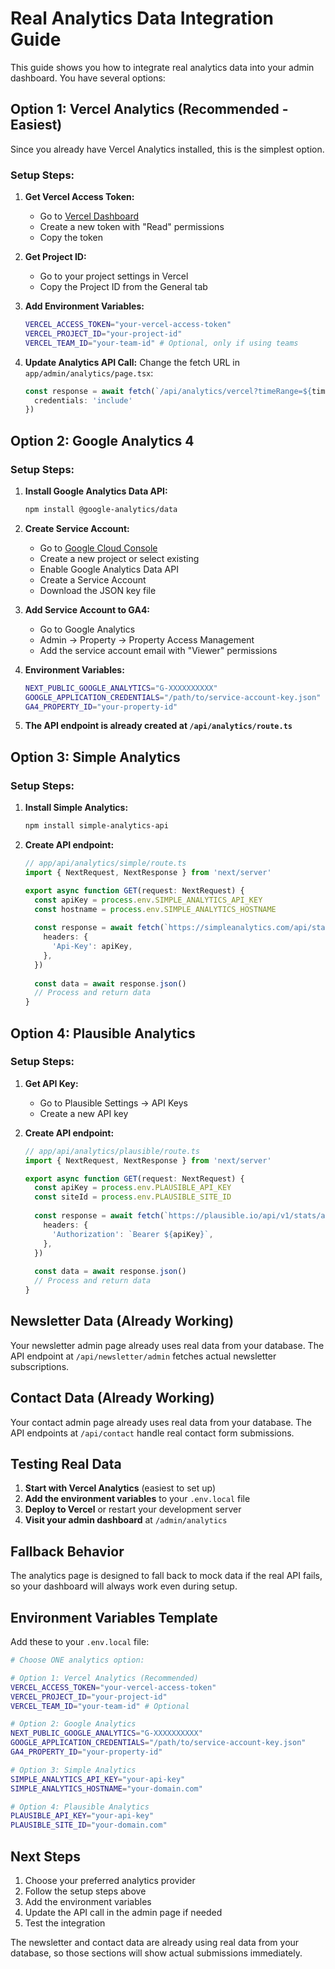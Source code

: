 # Real Analytics Data Integration Guide

This guide shows you how to integrate real analytics data into your admin dashboard. You have several options:

## Option 1: Vercel Analytics (Recommended - Easiest)

Since you already have Vercel Analytics installed, this is the simplest option.

### Setup Steps:

1. **Get Vercel Access Token:**
   - Go to [Vercel Dashboard](https://vercel.com/account/tokens)
   - Create a new token with "Read" permissions
   - Copy the token

2. **Get Project ID:**
   - Go to your project settings in Vercel
   - Copy the Project ID from the General tab

3. **Add Environment Variables:**
   ```bash
   VERCEL_ACCESS_TOKEN="your-vercel-access-token"
   VERCEL_PROJECT_ID="your-project-id"
   VERCEL_TEAM_ID="your-team-id" # Optional, only if using teams
   ```

4. **Update Analytics API Call:**
   Change the fetch URL in `app/admin/analytics/page.tsx`:
   ```typescript
   const response = await fetch(`/api/analytics/vercel?timeRange=${timeRange}`, {
     credentials: 'include'
   })
   ```

## Option 2: Google Analytics 4

### Setup Steps:

1. **Install Google Analytics Data API:**
   ```bash
   npm install @google-analytics/data
   ```

2. **Create Service Account:**
   - Go to [Google Cloud Console](https://console.cloud.google.com/)
   - Create a new project or select existing
   - Enable Google Analytics Data API
   - Create a Service Account
   - Download the JSON key file

3. **Add Service Account to GA4:**
   - Go to Google Analytics
   - Admin → Property → Property Access Management
   - Add the service account email with "Viewer" permissions

4. **Environment Variables:**
   ```bash
   NEXT_PUBLIC_GOOGLE_ANALYTICS="G-XXXXXXXXXX"
   GOOGLE_APPLICATION_CREDENTIALS="/path/to/service-account-key.json"
   GA4_PROPERTY_ID="your-property-id"
   ```

5. **The API endpoint is already created at `/api/analytics/route.ts`**

## Option 3: Simple Analytics

### Setup Steps:

1. **Install Simple Analytics:**
   ```bash
   npm install simple-analytics-api
   ```

2. **Create API endpoint:**
   ```typescript
   // app/api/analytics/simple/route.ts
   import { NextRequest, NextResponse } from 'next/server'
   
   export async function GET(request: NextRequest) {
     const apiKey = process.env.SIMPLE_ANALYTICS_API_KEY
     const hostname = process.env.SIMPLE_ANALYTICS_HOSTNAME
     
     const response = await fetch(`https://simpleanalytics.com/api/stats/pages?hostname=${hostname}`, {
       headers: {
         'Api-Key': apiKey,
       },
     })
     
     const data = await response.json()
     // Process and return data
   }
   ```

## Option 4: Plausible Analytics

### Setup Steps:

1. **Get API Key:**
   - Go to Plausible Settings → API Keys
   - Create a new API key

2. **Create API endpoint:**
   ```typescript
   // app/api/analytics/plausible/route.ts
   import { NextRequest, NextResponse } from 'next/server'
   
   export async function GET(request: NextRequest) {
     const apiKey = process.env.PLAUSIBLE_API_KEY
     const siteId = process.env.PLAUSIBLE_SITE_ID
     
     const response = await fetch(`https://plausible.io/api/v1/stats/aggregate?site_id=${siteId}&metrics=visitors,pageviews`, {
       headers: {
         'Authorization': `Bearer ${apiKey}`,
       },
     })
     
     const data = await response.json()
     // Process and return data
   }
   ```

## Newsletter Data (Already Working)

Your newsletter admin page already uses real data from your database. The API endpoint at `/api/newsletter/admin` fetches actual newsletter subscriptions.

## Contact Data (Already Working)

Your contact admin page already uses real data from your database. The API endpoints at `/api/contact` handle real contact form submissions.

## Testing Real Data

1. **Start with Vercel Analytics** (easiest to set up)
2. **Add the environment variables** to your `.env.local` file
3. **Deploy to Vercel** or restart your development server
4. **Visit your admin dashboard** at `/admin/analytics`

## Fallback Behavior

The analytics page is designed to fall back to mock data if the real API fails, so your dashboard will always work even during setup.

## Environment Variables Template

Add these to your `.env.local` file:

```bash
# Choose ONE analytics option:

# Option 1: Vercel Analytics (Recommended)
VERCEL_ACCESS_TOKEN="your-vercel-access-token"
VERCEL_PROJECT_ID="your-project-id"
VERCEL_TEAM_ID="your-team-id" # Optional

# Option 2: Google Analytics
NEXT_PUBLIC_GOOGLE_ANALYTICS="G-XXXXXXXXXX"
GOOGLE_APPLICATION_CREDENTIALS="/path/to/service-account-key.json"
GA4_PROPERTY_ID="your-property-id"

# Option 3: Simple Analytics
SIMPLE_ANALYTICS_API_KEY="your-api-key"
SIMPLE_ANALYTICS_HOSTNAME="your-domain.com"

# Option 4: Plausible Analytics
PLAUSIBLE_API_KEY="your-api-key"
PLAUSIBLE_SITE_ID="your-domain.com"
```

## Next Steps

1. Choose your preferred analytics provider
2. Follow the setup steps above
3. Add the environment variables
4. Update the API call in the admin page if needed
5. Test the integration

The newsletter and contact data are already using real data from your database, so those sections will show actual submissions immediately. 